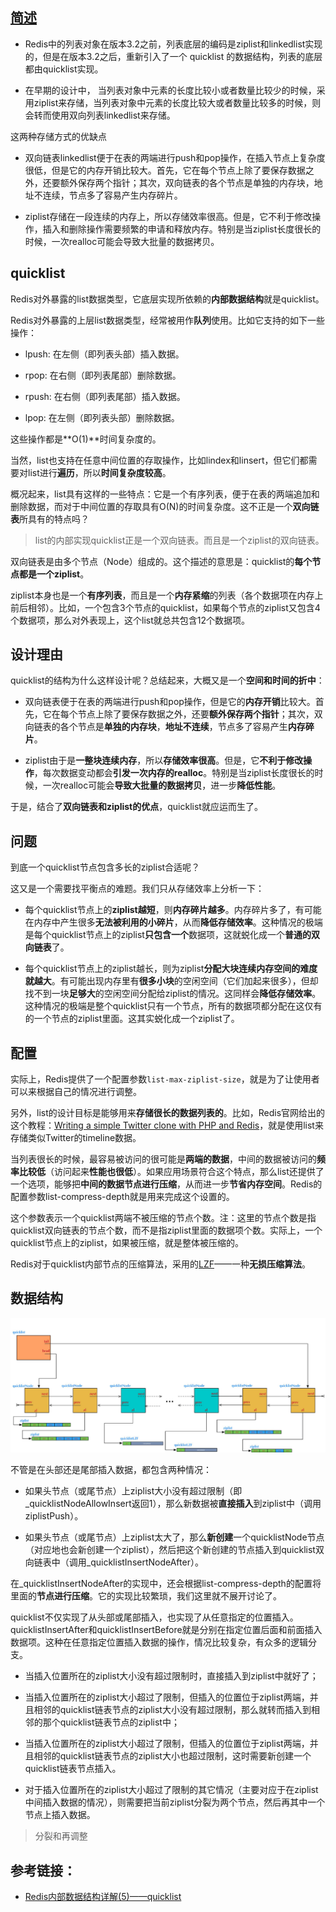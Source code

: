 ## [简述]

- Redis中的列表对象在版本3.2之前，列表底层的编码是ziplist和linkedlist实现的，但是在版本3.2之后，重新引入了一个 quicklist 的数据结构，列表的底层都由quicklist实现。

- 在早期的设计中， 当列表对象中元素的长度比较小或者数量比较少的时候，采用ziplist来存储，当列表对象中元素的长度比较大或者数量比较多的时候，则会转而使用双向列表linkedlist来存储。

这两种存储方式的优缺点

- 双向链表linkedlist便于在表的两端进行push和pop操作，在插入节点上复杂度很低，但是它的内存开销比较大。首先，它在每个节点上除了要保存数据之外，还要额外保存两个指针；其次，双向链表的各个节点是单独的内存块，地址不连续，节点多了容易产生内存碎片。
- ziplist存储在一段连续的内存上，所以存储效率很高。但是，它不利于修改操作，插入和删除操作需要频繁的申请和释放内存。特别是当ziplist长度很长的时候，一次realloc可能会导致大批量的数据拷贝。

  [简述]: https://juejin.im/post/5df9df506fb9a0160b6380f5
  
## quicklist

Redis对外暴露的list数据类型，它底层实现所依赖的**内部数据结构**就是quicklist。

Redis对外暴露的上层list数据类型，经常被用作**队列**使用。比如它支持的如下一些操作：

- lpush: 在左侧（即列表头部）插入数据。

- rpop: 在右侧（即列表尾部）删除数据。

- rpush: 在右侧（即列表尾部）插入数据。

- lpop: 在左侧（即列表头部）删除数据。

这些操作都是**O(1)**时间复杂度的。

当然，list也支持在任意中间位置的存取操作，比如lindex和linsert，但它们都需要对list进行**遍历**，所以**时间复杂度较高**。

概况起来，list具有这样的一些特点：它是一个有序列表，便于在表的两端追加和删除数据，而对于中间位置的存取具有O(N)的时间复杂度。这不正是一个**双向链表**所具有的特点吗？

> list的内部实现quicklist正是一个双向链表。而且是一个ziplist的双向链表。

双向链表是由多个节点（Node）组成的。这个描述的意思是：quicklist的**每个节点都是一个ziplist**。

ziplist本身也是一个**有序列表**，而且是一个**内存紧缩**的列表（各个数据项在内存上前后相邻）。比如，一个包含3个节点的quicklist，如果每个节点的ziplist又包含4个数据项，那么对外表现上，这个list就总共包含12个数据项。

## 设计理由[](#bookmark)
quicklist的结构为什么这样设计呢？总结起来，大概又是一个**空间和时间的折中**：

- 双向链表便于在表的两端进行push和pop操作，但是它的**内存开销**比较大。首先，它在每个节点上除了要保存数据之外，还要**额外保存两个指针**；其次，双向链表的各个节点是**单独的内存块**，**地址不连续**，节点多了容易产生**内存碎片**。

- ziplist由于是**一整块连续内存**，所以**存储效率很高**。但是，它**不利于修改操作**，每次数据变动都会**引发一次内存的realloc**。特别是当ziplist长度很长的时候，一次realloc可能会**导致大批量的数据拷贝**，进一步**降低性能**。

于是，结合了**双向链表和ziplist的优点**，quicklist就应运而生了。

## 问题

到底一个quicklist节点包含多长的ziplist合适呢？

这又是一个需要找平衡点的难题。我们只从存储效率上分析一下：

- 每个quicklist节点上的**ziplist越短**，则**内存碎片越多**。内存碎片多了，有可能在内存中产生很多**无法被利用的小碎片**，从而**降低存储效率**。这种情况的极端是每个quicklist节点上的ziplist**只包含一个**数据项，这就蜕化成一个**普通的双向链表**了。

- 每个quicklist节点上的ziplist越长，则为ziplist**分配大块连续内存空间的难度就越大**。有可能出现内存里有**很多小块**的空闲空间（它们加起来很多），但却找不到一块**足够大**的空闲空间分配给ziplist的情况。这同样会**降低存储效率**。这种情况的极端是整个quicklist只有一个节点，所有的数据项都分配在这仅有的一个节点的ziplist里面。这其实蜕化成一个ziplist了。

## 配置
实际上，Redis提供了一个配置参数`list-max-ziplist-size`，就是为了让使用者可以来根据自己的情况进行调整。

另外，list的设计目标是能够用来**存储很长的数据列表的**。比如，Redis官网给出的这个教程：[Writing a simple Twitter clone with PHP and Redis](http://redis.io/topics/twitter-clone)，就是使用list来存储类似Twitter的timeline数据。

当列表很长的时候，最容易被访问的很可能是**两端的数据**，中间的数据被访问的**频率比较低**（访问起来**性能也很低**）。如果应用场景符合这个特点，那么list还提供了一个选项，能够把**中间的数据节点进行压缩**，从而进一步**节省内存空间**。Redis的配置参数list-compress-depth就是用来完成这个设置的。

这个参数表示一个quicklist两端不被压缩的节点个数。注：这里的节点个数是指quicklist双向链表的节点个数，而不是指ziplist里面的数据项个数。实际上，一个quicklist节点上的ziplist，如果被压缩，就是整体被压缩的。

Redis对于quicklist内部节点的压缩算法，采用的[LZF](http://oldhome.schmorp.de/marc/liblzf.html)——一种**无损压缩算法**。

## 数据结构

![](.quicklist_images/edf5508c.png)


不管是在头部还是尾部插入数据，都包含两种情况：

- 如果头节点（或尾节点）上ziplist大小没有超过限制（即_quicklistNodeAllowInsert返回1），那么新数据被**直接插入**到ziplist中（调用ziplistPush）。

- 如果头节点（或尾节点）上ziplist太大了，那么**新创建**一个quicklistNode节点（对应地也会新创建一个ziplist），然后把这个新创建的节点插入到quicklist双向链表中（调用_quicklistInsertNodeAfter）。

在_quicklistInsertNodeAfter的实现中，还会根据list-compress-depth的配置将里面的**节点进行压缩**。它的实现比较繁琐，我们这里就不展开讨论了。

quicklist不仅实现了从头部或尾部插入，也实现了从任意指定的位置插入。quicklistInsertAfter和quicklistInsertBefore就是分别在指定位置后面和前面插入数据项。这种在任意指定位置插入数据的操作，情况比较复杂，有众多的逻辑分支。

- 当插入位置所在的ziplist大小没有超过限制时，直接插入到ziplist中就好了；

- 当插入位置所在的ziplist大小超过了限制，但插入的位置位于ziplist两端，并且相邻的quicklist链表节点的ziplist大小没有超过限制，那么就转而插入到相邻的那个quicklist链表节点的ziplist中；

- 当插入位置所在的ziplist大小超过了限制，但插入的位置位于ziplist两端，并且相邻的quicklist链表节点的ziplist大小也超过限制，这时需要新创建一个quicklist链表节点插入。

- 对于插入位置所在的ziplist大小超过了限制的其它情况（主要对应于在ziplist中间插入数据的情况），则需要把当前ziplist分裂为两个节点，然后再其中一个节点上插入数据。

> 分裂和再调整

## 参考链接：

- [Redis内部数据结构详解(5)——quicklist](https://mp.weixin.qq.com/s?__biz=MzA4NTg1MjM0Mg==&mid=2657261335&idx=1&sn=053d72a348be2e78040f3847f4092d92&scene=21#wechat_redirect)